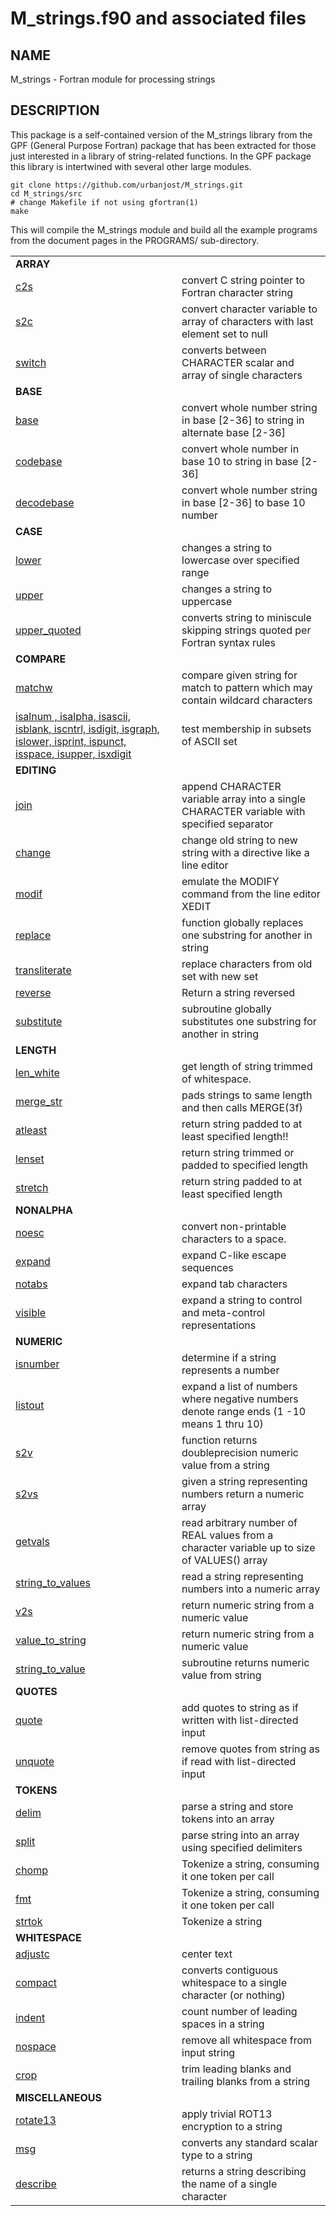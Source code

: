 # M_strings.f90 and associated files

## NAME

   M_strings - Fortran module for processing strings

## DESCRIPTION

This package is a self-contained version of the M_strings library from
the GPF (General Purpose Fortran) package that has been extracted for
those just interested in a library of string-related functions. In the
GPF package this library is intertwined with several other large modules.

    git clone https://github.com/urbanjost/M_strings.git
    cd M_strings/src
    # change Makefile if not using gfortran(1)
    make

This will compile the M_strings module and build all the example programs from
the document pages in the PROGRAMS/ sub-directory.

<?
<blockquote>
<table cellpadding="3">

<tr><td colspan="3"><b>ARRAY</b></td></tr>
<tr><td><a href="md/c2s.3.md">     c2s         </a></td><td></td><td> convert C string pointer to Fortran character string</td></tr>
<tr><td><a href="md/s2c.3.md">     s2c         </a></td><td></td><td> convert character variable to array of characters with last element set to null</td></tr>
<tr><td><a href="md/switch.3.md">  switch      </a></td><td></td><td> converts between CHARACTER scalar and array of single characters</td></tr>

<tr><td colspan="3"><b>BASE</b></td></tr>
<tr><td><a href="md/base.3.md">         base        </a></td><td></td><td> convert whole number string in base [2-36] to string in alternate base [2-36]</td></tr>
<tr><td><a href="md/codebase.3.md">     codebase    </a></td><td></td><td> convert whole number in base 10 to string in base [2-36]</td></tr>
<tr><td><a href="md/decodebase.3.md">   decodebase  </a></td><td></td><td> convert whole number string in base [2-36] to base 10 number</td></tr>

<tr><td colspan="3"><b>CASE</b></td></tr>
<tr><td><a href="md/lower.3.md">        lower        </a></td><td></td><td> changes a string to lowercase over specified range</td></tr>
<tr><td><a href="md/upper.3.md">        upper        </a></td><td></td><td> changes a string to uppercase</td></tr>
<tr><td><a href="md/upper_quoted.3.md"> upper_quoted </a></td><td></td><td> converts string to miniscule skipping strings quoted per Fortran syntax rules</td></tr>

<tr><td colspan="3"><b>COMPARE</b></td></tr>
<tr><td><a href="md/matchw.3.md">          matchw    </a></td><td></td><td> compare given string for match to pattern which may contain wildcard characters</td></tr>
<tr><td><a href="md/isalnum.3.md">         isalnum , isalpha, isascii, isblank, iscntrl, isdigit, isgraph, islower, isprint, ispunct, isspace, isupper, isxdigit</a></td><td></td><td> test membership in subsets of ASCII set</td></tr>

<tr><td colspan="3"><b>EDITING</b></td></tr>
<tr><td><a href="md/join.3.md">    join                  </a></td><td></td><td> append CHARACTER variable array into a single CHARACTER variable with specified separator</td></tr>
<tr><td><a href="md/change.3.md">          change        </a></td><td></td><td> change old string to new string with a directive like a line editor</td></tr>
<tr><td><a href="md/modif.3.md">           modif         </a></td><td></td><td> emulate the MODIFY command from the line editor XEDIT</td></tr>
<tr><td><a href="md/replace.3.md">         replace       </a></td><td></td><td> function globally replaces one substring for another in string</td></tr>
<tr><td><a href="md/transliterate.3.md">   transliterate </a></td><td></td><td> replace characters from old set with new set</td></tr>
<tr><td><a href="md/reverse.3.md">         reverse       </a></td><td></td><td> Return a string reversed</td></tr>
<tr><td><a href="md/substitute.3.md">      substitute    </a></td><td></td><td> subroutine globally substitutes one substring for another in string</td></tr>

<tr><td colspan="3"><b>LENGTH</b></td></tr>
<tr><td><a href="md/len_white.3.md">       len_white     </a></td><td></td><td> get length of string trimmed of whitespace.</td></tr>
<tr><td><a href="md/merge_str.3.md">       merge_str     </a></td><td></td><td> pads strings to same length and then calls MERGE(3f)</td></tr>
<tr><td><a href="md/atleast.3.md">         atleast       </a></td><td></td><td> return string padded to at least specified length!!</td></tr>
<tr><td><a href="md/lenset.3.md">          lenset        </a></td><td></td><td> return string trimmed or padded to specified length</td></tr>
<tr><td><a href="md/stretch.3.md">         stretch       </a></td><td></td><td> return string padded to at least specified length</td></tr>

<tr><td colspan="3"><b>NONALPHA</b></td></tr>
<tr><td><a href="md/noesc.3.md">           noesc         </a></td><td></td><td> convert non-printable characters to a space.</td></tr>
<tr><td><a href="md/expand.3.md">          expand        </a></td><td></td><td> expand C-like escape sequences</td></tr>
<tr><td><a href="md/notabs.3.md">          notabs        </a></td><td></td><td> expand tab characters</td></tr>
<tr><td><a href="md/visible.3.md">         visible       </a></td><td></td><td> expand a string to control and meta-control representations</td></tr>

<tr><td colspan="3"><b>NUMERIC</b></td></tr>
<tr><td><a href="md/isnumber.3.md">        isnumber  </a></td><td></td><td> determine if a string represents a number</td></tr>
<tr><td><a href="md/listout.3.md">         listout   </a></td><td></td><td> expand a list of numbers where negative numbers denote range ends (1 -10 means 1 thru 10)</td></tr>
<tr><td><a href="md/s2v.3.md">     s2v               </a></td><td></td><td> function returns doubleprecision numeric value from a string</td></tr>
<tr><td><a href="md/s2vs.3.md">    s2vs              </a></td><td></td><td> given a string representing numbers return a numeric array</td></tr>
<tr><td><a href="md/getvals.3.md">         getvals   </a></td><td></td><td> read arbitrary number of REAL values from a character variable up to size of VALUES() array</td></tr>
<tr><td><a href="md/string_to_values.3.md"> string_to_values </a></td><td></td><td> read a string representing numbers into a numeric array</td></tr>
<tr><td><a href="md/v2s.3.md">     v2s               </a></td><td></td><td> return numeric string from a numeric value</td></tr>
<tr><td><a href="md/value_to_string.3.md"> value_to_string  </a></td><td></td><td> return numeric string from a numeric value</td></tr>
<tr><td><a href="md/string_to_value.3.md"> string_to_value  </a></td><td></td><td> subroutine returns numeric value from string</td></tr>

<tr><td colspan="3"><b>QUOTES</b></td></tr>
<tr><td><a href="md/quote.3.md">           quote            </a></td><td></td><td> add quotes to string as if written with list-directed input</td></tr>
<tr><td><a href="md/unquote.3.md">         unquote          </a></td><td></td><td> remove quotes from string as if read with list-directed input</td></tr>

<tr><td colspan="3"><b>TOKENS</b></td></tr>
<tr><td><a href="md/delim.3.md">           delim            </a></td><td></td><td> parse a string and store tokens into an array</td></tr>
<tr><td><a href="md/split.3.md">           split            </a></td><td></td><td> parse string into an array using specified delimiters</td></tr>
<tr><td><a href="md/chomp.3.md">           chomp            </a></td><td></td><td> Tokenize a string, consuming it one token per call</td></tr>
<tr><td><a href="md/fmt.3.md">     fmt              </a></td><td></td><td> Tokenize a string, consuming it one token per call</td></tr>
<tr><td><a href="md/strtok.3.md">          strtok           </a></td><td></td><td> Tokenize a string</td></tr>

<tr><td colspan="3"><b>WHITESPACE</b></td></tr>
<tr><td><a href="md/adjustc.3.md">         adjustc          </a></td><td></td><td> center text</td></tr>
<tr><td><a href="md/compact.3.md">         compact          </a></td><td></td><td> converts contiguous whitespace to a single character (or nothing)</td></tr>
<tr><td><a href="md/indent.3.md">          indent           </a></td><td></td><td> count number of leading spaces in a string</td></tr>
<tr><td><a href="md/nospace.3.md">         nospace          </a></td><td></td><td> remove all whitespace from input string</td></tr>
<tr><td><a href="md/crop.3.md">    crop             </a></td><td></td><td> trim leading blanks and trailing blanks from a string</td></tr>

<tr><td colspan="3"><b>MISCELLANEOUS</b></td></tr>
<tr><td><a href="md/rotate13.3.md">        rotate13         </a></td><td></td><td> apply trivial ROT13 encryption to a string</td></tr>
<tr><td><a href="md/msg.3.md">     msg              </a></td><td></td><td> converts any standard scalar type to a string</td></tr>
<tr><td><a href="md/describe.3.md">        describe         </a></td><td></td><td> returns a string describing the name of a single character</td></tr>
</table>
</body>
